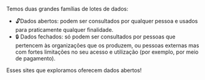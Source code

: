 Temos duas grandes famílias de lotes de dados:

 * 🔓Dados abertos: podem ser consultados por qualquer pessoa e usados ​​para praticamente qualquer finalidade.
 * 🔒 Dados fechados: só podem ser consultados por pessoas que pertencem às organizações que os produzem, ou pessoas externas mas com fortes limitações no seu acesso e utilização (por exemplo, por meio de pagamento).

Esses sites que exploramos oferecem dados abertos!

